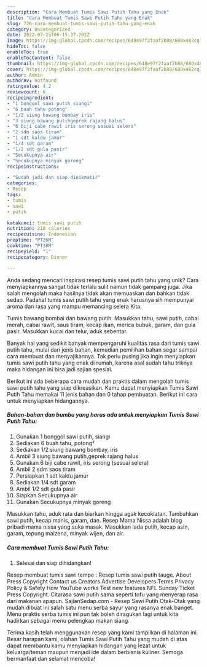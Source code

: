 ```yaml
---
description: "Cara Membuat Tumis Sawi Putih Tahu yang Enak"
title: "Cara Membuat Tumis Sawi Putih Tahu yang Enak"
slug: 726-cara-membuat-tumis-sawi-putih-tahu-yang-enak
category: Uncategorized
date: 2022-07-25T06:15:37.202Z
image: https://img-global.cpcdn.com/recipes/648e97f2faaf2b88/680x482cq70/tumis-sawi-putih-tahu-foto-resep-utama.jpg
hideToc: false
enableToc: true
enableTocContent: false
thumbnail: https://img-global.cpcdn.com/recipes/648e97f2faaf2b88/680x482cq70/tumis-sawi-putih-tahu-foto-resep-utama.jpg
cover: https://img-global.cpcdn.com/recipes/648e97f2faaf2b88/680x482cq70/tumis-sawi-putih-tahu-foto-resep-utama.jpg
author: Admin
authorAv: notfound
ratingvalue: 4.2
reviewcount: 6
recipeingredient:
- "1 bonggol sawi putih siangi"
- "6 buah tahu potong"
- "1/2 siung bawang bombay iris"
- "3 siung bawang putihgeprek rajang halus"
- "6 biji cabe rawit iris serong sesuai selera"
- "2 sdm saos tiram"
- "1 sdt kaldu jamur"
- "1/4 sdt garam"
- "1/2 sdt gula pasir"
- "Secukupnya air"
- "Secukupnya minyak goreng"
recipeinstructions:

- "Sudah jadi dan siap dinikmati!"
categories:
- Resep
tags:
- tumis
- sawi
- putih

katakunci: tumis sawi putih 
nutrition: 218 calories
recipecuisine: Indonesian
preptime: "PT26M"
cooktime: "PT38M"
recipeyield: "1"
recipecategory: Dinner

---
```





Anda sedang mencari inspirasi resep tumis sawi putih tahu yang unik? Cara menyiapkannya sangat tidak terlalu sulit namun tidak gampang juga. Jika salah mengolah maka hasilnya tidak akan memuaskan dan bahkan tidak sedap. Padahal tumis sawi putih tahu yang enak harusnya sih mempunyai aroma dan rasa yang mampu memancing selera Kita.





Tumis bawang bombai dan bawang putih. Masukkan tahu, sawi putih, cabai merah, cabai rawit, saus tiram, kecap ikan, merica bubuk, garam, dan gula pasir. Masukkan kucai dan telur, aduk sebentar.

Banyak hal yang sedikit banyak mempengaruhi kualitas rasa dari tumis sawi putih tahu, mulai dari jenis bahan, kemudian pemilihan bahan segar sampai cara membuat dan menyajikannya. Tak perlu pusing jika ingin menyiapkan tumis sawi putih tahu yang enak di rumah, karena asal sudah tahu triknya maka hidangan ini bisa jadi sajian spesial.






Berikut ini ada beberapa cara mudah dan praktis dalam mengolah tumis sawi putih tahu yang siap dikreasikan. Kamu dapat menyiapkan Tumis Sawi Putih Tahu memakai 11 jenis bahan dan 0 tahap pembuatan. Berikut ini cara untuk menyiapkan hidangannya.

<!--inarticleads1-->

##### Bahan-bahan dan bumbu yang harus ada untuk menyiapkan Tumis Sawi Putih Tahu:

1. Gunakan 1 bonggol sawi putih, siangi
1. Sediakan 6 buah tahu, potong²
1. Sediakan 1/2 siung bawang bombay, iris
1. Ambil 3 siung bawang putih,geprek rajang halus
1. Gunakan 6 biji cabe rawit, iris serong (sesuai selera)
1. Ambil 2 sdm saos tiram
1. Persiapkan 1 sdt kaldu jamur
1. Sediakan 1/4 sdt garam
1. Ambil 1/2 sdt gula pasir
1. Siapkan Secukupnya air
1. Gunakan Secukupnya minyak goreng


Masukkan tahu, aduk rata dan biarkan hingga agak kecoklatan. Tambahkan sawi putih, kecap manis, garam, dan. Resep Mama Nissa adalah blog pribadi mama nissa yang suka masak. Masukkan lada putih, kecap asin, garam, tepung maizena, minyak wijen, dan air. 

<!--inarticleads2-->

##### Cara membuat Tumis Sawi Putih Tahu:


1. Selesai dan siap dihidangkan!

Resep membuat tumis sawi tempe : Resep tumis sawi putih tauge. About Press Copyright Contact us Creators Advertise Developers Terms Privacy Policy &amp; Safety How YouTube works Test new features NFL Sunday Ticket Press Copyright. Citarasa sawi putih sama seperti tofu yang menyerap rasa dari makanan apapun. SajianSedap.com - Resep Sawi Putih Otak-Otak yang mudah dibuat ini salah satu menu serba sayur yang rasanya enak banget. Menu praktis serba tumis ini pun tak boleh diragukan lagi untuk kita hadirkan sebagai menu pelengkap makan siang. 

Terima kasih telah menggunakan resep yang kami tampilkan di halaman ini. Besar harapan kami, olahan Tumis Sawi Putih Tahu yang mudah di atas dapat membantu kamu menyiapkan hidangan yang lezat untuk keluarga/teman maupun menjadi ide dalam berbisnis kuliner. Semoga bermanfaat dan selamat mencoba!
